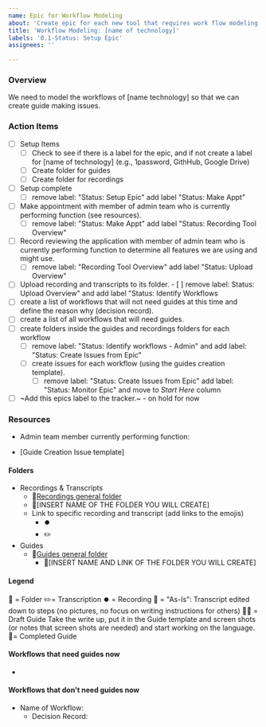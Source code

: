 ```yaml
---
name: Epic for Workflow Modeling
about: 'Create epic for each new tool that requires work flow modeling. '
title: 'Workflow Modeling: [name of technology]'
labels: '0.1-Status: Setup Epic'
assignees: ''

---
```


### Overview
We need to model the workflows of [name technology] so that we can create guide making issues.

### Action Items
- [ ] Setup Items
  - [ ] Check to see if there is a label for the epic, and if not create a label for [name of technology] (e.g., 1password, GithHub, Google Drive)
  - [ ] Create folder for guides
  - [ ] Create folder for recordings
- [ ] Setup complete
   - [ ] remove label: "Status: Setup Epic" add label "Status: Make Appt"
- [ ] Make appointment with member of admin team who is currently performing function (see resources).
  - [ ] remove label: "Status: Make Appt" add label "Status: Recording Tool Overview"
- [ ] Record reviewing the application with member of admin team who is currently performing function to determine all features we are using and might use.
   - [ ] remove label: "Recording Tool Overview" add label "Status: Upload Overview"
- [ ] Upload recording and transcripts to its folder.
      - [ ] remove label: Status: Upload Overview" and add label "Status: Identify Workflows
- [ ] create a list of workflows that will not need guides at this time and define the reason why (decision record).
- [ ] create a list of all workflows that will need guides. 
- [ ] create folders inside the guides and recordings folders for each workflow
   - [ ] remove label: "Status: Identify workflows - Admin" and add label: "Status: Create Issues from Epic"
   - [ ] create issues for each workflow (using the guides creation template).
     - [ ] remove label: "Status: Create Issues from Epic" add  label: "Status: Monitor Epic" and move to _Start Here_ column
- [ ] ~Add this epics label to the tracker.~ - on hold for now

### Resources
- Admin team member currently performing function: 

- [Guide Creation Issue template]

#### Folders
- Recordings & Transcripts
   - 📁[Recordings general folder](https://drive.google.com/drive/folders/1dmX5df5TXm8F209O4-_BRmuW0NIcT-Ss)
   - 📁[INSERT NAME OF THE FOLDER YOU WILL CREATE]
   - Link to specific recording and transcript (add links to the emojis)
      - ⏺️
      - ✏️
- Guides
  - 📁[Guides general folder](https://drive.google.com/drive/folders/13aT7T3HblNidcwm2CMy7LQg-mAULL3Q7)
    - 📁[INSERT NAME AND LINK OF THE FOLDER YOU WILL CREATE]

#### Legend
📁 = Folder
✏️= Transcription
⏺️ = Recording
📝 = "As-Is":  Transcript edited down to steps (no pictures, no focus on writing instructions for others)
👷‍♀️ = Draft Guide Take the write up, put it in the Guide template and screen shots (or notes that screen shots are needed) and start working on the language.
🎉= Completed Guide

#### Workflows that need guides now
-

#### Workflows that don't need guides now
- Name of Workflow: 
  - Decision Record:
